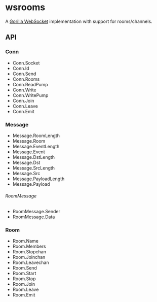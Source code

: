 wsrooms
=======

A [Gorilla WebSocket](https://github.com/gorilla/websocket) implementation with support for rooms/channels.

## API
### Conn
- Conn.Socket
- Conn.Id
- Conn.Send
- Conn.Rooms
- Conn.ReadPump
- Conn.Write
- Conn.WritePump
- Conn.Join
- Conn.Leave
- Conn.Emit

### Message
- Message.RoomLength
- Message.Room
- Message.EventLength
- Message.Event
- Message.DstLength
- Message.Dst
- Message.SrcLength
- Message.Src
- Message.PayloadLength
- Message.Payload

###### RoomMessage
- RoomMessage.Sender
- RoomMessage.Data

### Room
- Room.Name
- Room.Members
- Room.Stopchan
- Room.Joinchan
- Room.Leavechan
- Room.Send
- Room.Start
- Room.Stop
- Room.Join
- Room.Leave
- Room.Emit
